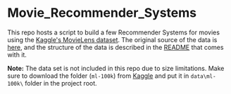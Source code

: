 # Movie_Recommender_Systems
This repo hosts a script to build a few Recommender Systems for movies using the [Kaggle's MovieLens dataset](https://www.kaggle.com/datasets/prajitdatta/movielens-100k-dataset). The original source of the data is [here](https://grouplens.org/datasets/movielens/), and the structure of the data is described in the [README](http://files.grouplens.org/datasets/movielens/ml-latest-small-README.html) that comes with it.

**Note:** The data set is not included in this repo due to size limitations. Make sure to download the folder (`ml-100k`) from [Kaggle](https://www.kaggle.com/datasets/prajitdatta/movielens-100k-dataset) and put it in `data\ml-100k\` folder in the project root.
